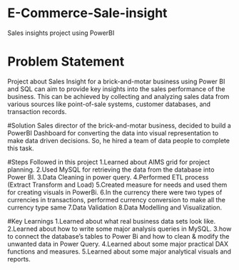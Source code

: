 # E-Commerce-Sale-insight
Sales insights project using PowerBI

# Problem Statement
Project about Sales Insight for a brick-and-motar business using Power BI and SQL can aim 
to provide key insights into the sales performance of the business. This can be achieved by 
collecting and analyzing sales data from various sources like point-of-sale systems, customer 
databases, and transaction records.

#Solution 
Sales director of the brick-and-motar business, decided to build a PowerBI Dashboard for converting the data into visual representation to make data driven decisions. So, he hired a team of data people to complete this task.

#Steps Followed in this project
1.Learned about AIMS grid for project planning.
2.Used MySQL for retrieving the data from the database into Power BI.
3.Data Cleaning in power query.
4.Performed ETL process (Extract Transform and Load)
5.Created measure for needs and used them for creating visuals in PowerBi.
6.In the currency there were two types of currencies in transactions, performed currency conversion to make all the currency type same
7.Data Validation
8.Data Modelling and Visualization.


#Key Learnings
1.Learned about what real business data sets look like.
2.Learned about how to write some major analysis queries in MySQL.
3.how to connect the database’s tables to Power Bi and how to clean & modify the unwanted data in Power Query.
4.Learned about some major practical DAX functions and measures.
5.Learned about some major analytical visuals and reports.



